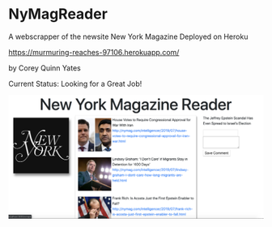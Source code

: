 # NyMagReader
A webscrapper of the newsite New York Magazine
Deployed on Heroku 

https://murmuring-reaches-97106.herokuapp.com/

by Corey Quinn Yates

Current Status: Looking for a Great Job!


![my scraper](https://github.com/cqyates/NyMagReader/blob/master/Screenshot%202019-07-16%2013.59.40.png)
